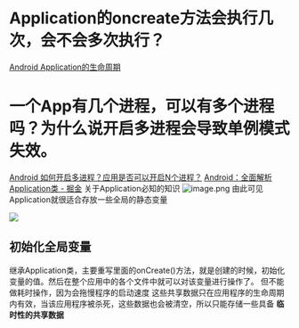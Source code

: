 # Application的oncreate方法会执行几次，会不会多次执行？
[Android Application的生命周期](https://www.jianshu.com/p/b71de1435666)
# 一个App有几个进程，可以有多个进程吗？为什么说开启多进程会导致单例模式失效。
[Android 如何开启多进程？应用是否可以开启N个进程？](https://www.jianshu.com/p/8e2c5fbfb047)
[Android：全面解析 Application类 - 掘金](https://juejin.cn/post/6844903496806825998)
关于Application必知的知识
![image.png](https://cdn.nlark.com/yuque/0/2023/png/32682386/1680701452693-06259cf6-3df2-4b62-a4b0-0c895bfc6191.png#averageHue=%232b2b2b&clientId=u6ad5b1c8-6a6b-4&from=paste&height=297&id=ub00f778d&originHeight=445&originWidth=975&originalType=binary&ratio=1.5&rotation=0&showTitle=false&size=75521&status=done&style=none&taskId=u9b7e548f-06e5-4387-b504-45d5cad4057&title=&width=650)
由此可见Application就很适合存放一些全局的静态变量

![](https://cdn.nlark.com/yuque/0/2023/webp/32682386/1680706071321-b1ba9bff-0858-4dc3-99d1-040f28cdb227.webp#averageHue=%23fdfdfd&clientId=u6ad5b1c8-6a6b-4&from=paste&id=u15f2a312&originHeight=1018&originWidth=1894&originalType=url&ratio=1.5&rotation=0&showTitle=false&status=done&style=none&taskId=ueb524ba1-74fd-4f2e-9dc7-2edf7284514&title=)
## 初始化全局变量
继承Application类，主要重写里面的onCreate()方法，就是创建的时候，初始化变量的值。然后在整个应用中的各个文件中就可以对该变量进行操作了。
但不能做耗时操作，因为会拖慢程序的启动速度
这些共享数据只在应用程序的生命周期内有效，当该应用程序被杀死，这些数据也会被清空，所以只能存储一些具备 **临时性的共享数据**

